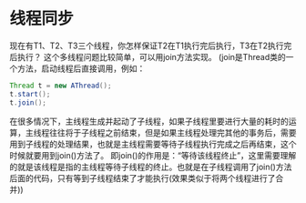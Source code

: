 # 线程同步

现在有T1、T2、T3三个线程，你怎样保证T2在T1执行完后执行，T3在T2执行完后执行？
这个多线程问题比较简单，可以用join方法实现。
(join是Thread类的一个方法，启动线程后直接调用，例如：

```java
Thread t = new AThread(); 
t.start(); 
t.join();
```
在很多情况下，主线程生成并起动了子线程，如果子线程里要进行大量的耗时的运算，主线程往往将于子线程之前结束，但是如果主线程处理完其他的事务后，需要用到子线程的处理结果，也就是主线程需要等待子线程执行完成之后再结束，这个时候就要用到join()方法了。 即join()的作用是：“等待该线程终止”，这里需要理解的就是该线程是指的主线程等待子线程的终止。也就是在子线程调用了join()方法后面的代码，只有等到子线程结束了才能执行(效果类似于将两个线程进行了合并))